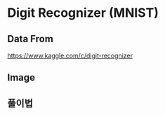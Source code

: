 # Digit Recognizer (MNIST)

## Data From

https://www.kaggle.com/c/digit-recognizer

## Image


## 풀이법
